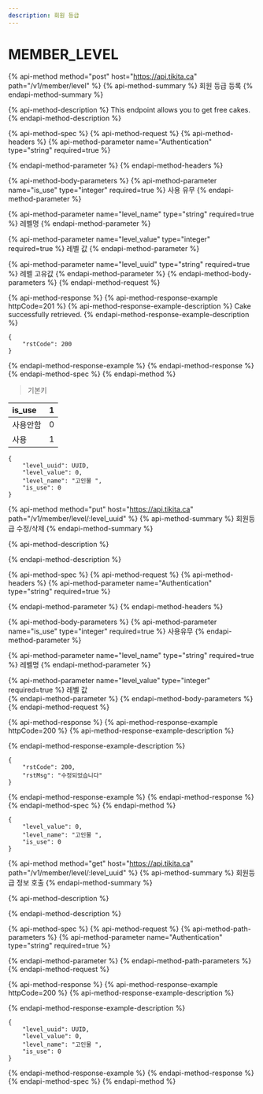 ```yaml
---
description: 회원 등급
---
```


# MEMBER\_LEVEL

{% api-method method="post" host="https://api.tikita.ca" path="/v1/member/level" %}
{% api-method-summary %}
회원 등급 등록 
{% endapi-method-summary %}

{% api-method-description %}
This endpoint allows you to get free cakes.
{% endapi-method-description %}

{% api-method-spec %}
{% api-method-request %}
{% api-method-headers %}
{% api-method-parameter name="Authentication" type="string" required=true %}

{% endapi-method-parameter %}
{% endapi-method-headers %}

{% api-method-body-parameters %}
{% api-method-parameter name="is\_use" type="integer" required=true %}
사용 유무 
{% endapi-method-parameter %}

{% api-method-parameter name="level\_name" type="string" required=true %}
레벨명 
{% endapi-method-parameter %}

{% api-method-parameter name="level\_value" type="integer" required=true %}
레벨 값 
{% endapi-method-parameter %}

{% api-method-parameter name="level\_uuid" type="string" required=true %}
례벨 고유값 
{% endapi-method-parameter %}
{% endapi-method-body-parameters %}
{% endapi-method-request %}

{% api-method-response %}
{% api-method-response-example httpCode=201 %}
{% api-method-response-example-description %}
Cake successfully retrieved.
{% endapi-method-response-example-description %}

```
{
    "rstCode": 200
}
```
{% endapi-method-response-example %}
{% endapi-method-response %}
{% endapi-method-spec %}
{% endapi-method %}

> 기본키

| is\_use | 1 |
| :--- | :--- |
| 사용안함  | 0 |
| 사용  | 1 |

```text
{
    "level_uuid": UUID,
    "level_value": 0,
    "level_name": "고인물 ",
    "is_use": 0
}
```

{% api-method method="put" host="https://api.tikita.ca" path="/v1/member/level/:level\_uuid" %}
{% api-method-summary %}
회원등급 수정/삭제 
{% endapi-method-summary %}

{% api-method-description %}

{% endapi-method-description %}

{% api-method-spec %}
{% api-method-request %}
{% api-method-headers %}
{% api-method-parameter name="Authentication" type="string" required=true %}

{% endapi-method-parameter %}
{% endapi-method-headers %}

{% api-method-body-parameters %}
{% api-method-parameter name="is\_use" type="integer" required=true %}
사용유무 
{% endapi-method-parameter %}

{% api-method-parameter name="level\_name" type="string" required=true %}
레벨명 
{% endapi-method-parameter %}

{% api-method-parameter name="level\_value" type="integer" required=true %}
레벨 값  
{% endapi-method-parameter %}
{% endapi-method-body-parameters %}
{% endapi-method-request %}

{% api-method-response %}
{% api-method-response-example httpCode=200 %}
{% api-method-response-example-description %}

{% endapi-method-response-example-description %}

```
{
    "rstCode": 200,
    "rstMsg": "수정되었습니다"
}
```
{% endapi-method-response-example %}
{% endapi-method-response %}
{% endapi-method-spec %}
{% endapi-method %}

```text
{
    "level_value": 0,
    "level_name": "고인물 ",
    "is_use": 0
}
```

{% api-method method="get" host="https://api.tikita.ca" path="/v1/member/level/:level\_uuid" %}
{% api-method-summary %}
회원등급 정보 호출 
{% endapi-method-summary %}

{% api-method-description %}

{% endapi-method-description %}

{% api-method-spec %}
{% api-method-request %}
{% api-method-path-parameters %}
{% api-method-parameter name="Authentication" type="string" required=true %}

{% endapi-method-parameter %}
{% endapi-method-path-parameters %}
{% endapi-method-request %}

{% api-method-response %}
{% api-method-response-example httpCode=200 %}
{% api-method-response-example-description %}

{% endapi-method-response-example-description %}

```
{
    "level_uuid": UUID,
    "level_value": 0,
    "level_name": "고인물 ",
    "is_use": 0
}
```
{% endapi-method-response-example %}
{% endapi-method-response %}
{% endapi-method-spec %}
{% endapi-method %}




